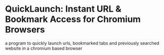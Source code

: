 # QuickLaunch: Instant URL & Bookmark Access for Chromium Browsers
a program to quickly launch urls, bookmarked tabs and previously searched website in a 
chromium based browser
